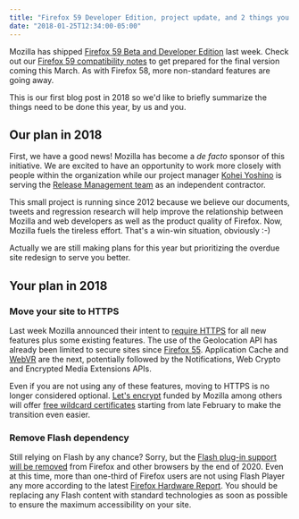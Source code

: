 ```yaml
---
title: "Firefox 59 Developer Edition, project update, and 2 things you must do in 2018"
date: "2018-01-25T12:34:00-05:00"
---
```

Mozilla has shipped [Firefox 59 Beta and Developer Edition](https://www.mozilla.org/firefox/channel/desktop/) last week. Check out our [Firefox 59 compatibility notes](https://www.fxsitecompat.com/en-CA/versions/59/) to get prepared for the final version coming this March. As with Firefox 58, more non-standard features are going away.

This is our first blog post in 2018 so we'd like to briefly summarize the things need to be done this year, by us and you.

## Our plan in 2018

First, we have a good news! Mozilla has become a *de facto* sponsor of this initiative. We are excited to have an opportunity to work more closely with people within the organization while our project manager [Kohei Yoshino](https://github.com/kyoshino) is serving the [Release Management team](https://release.mozilla.org/) as an independent contractor.

This small project is running since 2012 because we believe our documents, tweets and regression research will help improve the relationship between Mozilla and web developers as well as the product quality of Firefox. Now, Mozilla fuels the tireless effort. That's a win-win situation, obviously :-)

Actually we are still making plans for this year but prioritizing the overdue site redesign to serve you better.

## Your plan in 2018

### Move your site to HTTPS

Last week Mozilla announced their intent to [require HTTPS](https://blog.mozilla.org/security/2018/01/15/secure-contexts-everywhere/) for all new features plus some existing features. The use of the Geolocation API has already been limited to secure sites since [Firefox 55](https://www.fxsitecompat.com/en-CA/docs/2017/use-of-geolocation-api-is-now-limited-to-secure-sites/). Application Cache and [WebVR](https://www.fxsitecompat.com/en-CA/docs/2017/webvr-can-no-longer-be-used-on-insecure-sites/) are the next, potentially followed by the Notifications, Web Crypto and Encrypted Media Extensions APIs.

Even if you are not using any of these features, moving to HTTPS is no longer considered optional. [Let's encrypt](https://letsencrypt.org/) funded by Mozilla among others will offer [free wildcard certificates](https://letsencrypt.org/2017/07/06/wildcard-certificates-coming-jan-2018.html) starting from late February to make the transition even easier.

### Remove Flash dependency

Still relying on Flash by any chance? Sorry, but the [Flash plug-in support will be removed](https://blog.mozilla.org/futurereleases/2017/07/25/firefox-roadmap-flash-end-life/) from Firefox and other browsers by the end of 2020. Even at this time, more than one-third of Firefox users are not using Flash Player any more according to the latest [Firefox Hardware Report](https://hardware.metrics.mozilla.com/). You should be replacing any Flash content with standard technologies as soon as possible to ensure the maximum accessibility on your site.
